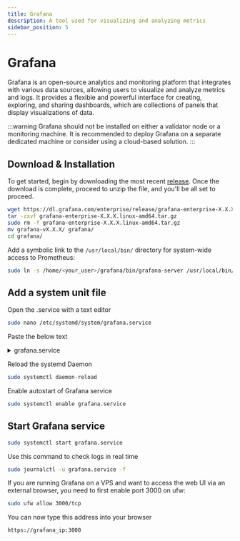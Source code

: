 ```yaml
---
title: Grafana
description: A tool used for visualizing and analyzing metrics
sidebar_position: 5
---
```


# Grafana

Grafana is an open-source analytics and monitoring platform that integrates with various data sources, allowing users to visualize and analyze metrics and logs. It provides a flexible and powerful interface for creating, exploring, and sharing dashboards, which are collections of panels that display visualizations of data.

:::warning
Grafana should not be installed on either a validator node or a monitoring machine. It is recommended to deploy Grafana on a separate dedicated machine or consider using a cloud-based solution.
:::

## Download & Installation

To get started, begin by downloading the most recent [release](https://grafana.com/grafana/download). Once the download is complete, proceed to unzip the file, and you'll be all set to proceed.

```bash
wget https://dl.grafana.com/enterprise/release/grafana-enterprise-X.X.X.linux-amd64.tar.gz
tar -zxvf grafana-enterprise-X.X.X.linux-amd64.tar.gz
sudo rm -f grafana-enterprise-X.X.X.linux-amd64.tar.gz
mv grafana-vX.X.X/ grafana/
cd grafana/
```
Add a symbolic link to the `/usr/local/bin/` directory for system-wide access to Prometheus:

```bash
sudo ln -s /home/<your_user>/grafana/bin/grafana-server /usr/local/bin/
```

## Add a system unit file

Open the .service with a text editor

```bash
sudo nano /etc/systemd/system/grafana.service
```

Paste the below text

<details>
<summary>grafana.service</summary>
<p>

```bash title="/etc/systemd/system/grafana.service"
[Unit]
Description=Grafana
After=network-online.target

[Service]
User=<your_user> #modify this field with your user
TimeoutStartSec=0
CPUWeight=95
IOWeight=95
WorkingDirectory=/home/<your_user>/grafana
ExecStart=grafana-server web --config.file=/home/<your_user>/grafana/conf/defaults.ini
Restart=always
RestartSec=2
LimitNOFILE=800000
KillSignal=SIGTERM

[Install]
WantedBy=multi-user.target
```

</p>
</details>

Reload the systemd Daemon

```bash
sudo systemctl daemon-reload
```

Enable autostart of Grafana service

```bash
sudo systemctl enable grafana.service
```

## Start Grafana service

```bash
sudo systemctl start grafana.service
```

Use this command to check logs in real time

```bash
sudo journalctl -u grafana.service -f
```

If you are running Grafana on a VPS and want to access the web UI via an external browser, you need to first enable port 3000 on ufw:

```bash
sudo ufw allow 3000/tcp
```

You can now type this address into your browser

```bash
https://grafana_ip:3000
```